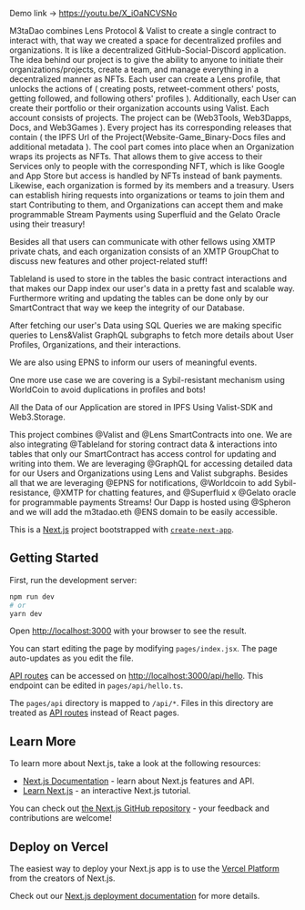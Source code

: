 Demo link -> https://youtu.be/X_iOaNCVSNo

M3taDao combines Lens Protocol & Valist to create a single contract to interact with, that way we created a space for decentralized profiles and organizations. It is like a decentralized GitHub-Social-Discord application. The idea behind our project is to give the ability to anyone to initiate their organizations/projects, create a team, and manage everything in a decentralized manner as NFTs. Each user can create a Lens profile, that unlocks the actions of ( creating posts, retweet-comment others' posts, getting followed, and following others' profiles ). Additionally, each User can create their portfolio or their organization accounts using Valist. Each account consists of projects. The project can be (Web3Tools, Web3Dapps, Docs, and Web3Games ). Every project has its corresponding releases that contain ( the IPFS Url of the Project(Website-Game_Binary-Docs files and additional metadata ). The cool part comes into place when an Organization wraps its projects as NFTs. That allows them to give access to their Services only to people with the corresponding NFT, which is like Google and App Store but access is handled by NFTs instead of bank payments. Likewise, each organization is formed by its members and a treasury. Users can establish hiring requests into organizations or teams to join them and start Contributing to them, and Organizations can accept them and make programmable Stream Payments using Superfluid and the Gelato Oracle using their treasury!

Besides all that users can communicate with other fellows using XMTP private chats, and each organization consists of an XMTP GroupChat to discuss new features and other project-related stuff!

Tableland is used to store in the tables the basic contract interactions and that makes our Dapp index our user's data in a pretty fast and scalable way. Furthermore writing and updating the tables can be done only by our SmartContract that way we keep the integrity of our Database.

After fetching our user's Data using SQL Queries we are making specific queries to Lens&Valist GraphQL subgraphs to fetch more details about User Profiles, Organizations, and their interactions.

We are also using EPNS to inform our users of meaningful events.

One more use case we are covering is a Sybil-resistant mechanism using WorldCoin to avoid duplications in profiles and bots!

All the Data of our Application are stored in IPFS Using Valist-SDK and Web3.Storage.




This project combines @Valist and @Lens SmartContracts into one. We are also integrating @Tableland for storing contract data & interactions into tables that only our SmartContract has access control for updating and writing into them. We are leveraging @GraphQL for accessing detailed data for our Users and Organizations using Lens and Valist subgraphs. Besides all that we are leveraging @EPNS for notifications, @Worldcoin to add Sybil-resistance, @XMTP for chatting features, and @Superfluid x @Gelato oracle for programmable payments Streams! Our Dapp is hosted using @Spheron and we will add the m3tadao.eth @ENS domain to be easily accessible.






This is a [Next.js](https://nextjs.org/) project bootstrapped with [`create-next-app`](https://github.com/vercel/next.js/tree/canary/packages/create-next-app).

## Getting Started

First, run the development server:

```bash
npm run dev
# or
yarn dev
```

Open [http://localhost:3000](http://localhost:3000) with your browser to see the result.

You can start editing the page by modifying `pages/index.jsx`. The page auto-updates as you edit the file.

[API routes](https://nextjs.org/docs/api-routes/introduction) can be accessed on [http://localhost:3000/api/hello](http://localhost:3000/api/hello). This endpoint can be edited in `pages/api/hello.ts`.

The `pages/api` directory is mapped to `/api/*`. Files in this directory are treated as [API routes](https://nextjs.org/docs/api-routes/introduction) instead of React pages.

## Learn More

To learn more about Next.js, take a look at the following resources:

- [Next.js Documentation](https://nextjs.org/docs) - learn about Next.js features and API.
- [Learn Next.js](https://nextjs.org/learn) - an interactive Next.js tutorial.

You can check out [the Next.js GitHub repository](https://github.com/vercel/next.js/) - your feedback and contributions are welcome!

## Deploy on Vercel

The easiest way to deploy your Next.js app is to use the [Vercel Platform](https://vercel.com/new?utm_medium=default-template&filter=next.js&utm_source=create-next-app&utm_campaign=create-next-app-readme) from the creators of Next.js.

Check out our [Next.js deployment documentation](https://nextjs.org/docs/deployment) for more details.
